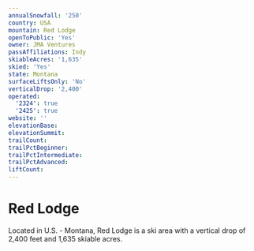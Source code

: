 ```yaml
---
annualSnowfall: '250'
country: USA
mountain: Red Lodge
openToPublic: 'Yes'
owner: JMA Ventures
passAffiliations: Indy
skiableAcres: '1,635'
skied: 'Yes'
state: Montana
surfaceLiftsOnly: 'No'
verticalDrop: '2,400'
operated:
  '2324': true
  '2425': true
website: ''
elevationBase:
elevationSummit:
trailCount:
trailPctBeginner:
trailPctIntermediate:
trailPctAdvanced:
liftCount:
---
```



# Red Lodge

Located in U.S. - Montana, Red Lodge is a ski area with a vertical drop of 2,400 feet and 1,635 skiable acres.
